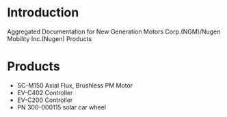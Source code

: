 # Introduction
Aggregated Documentation for New Generation Motors Corp.(NGM)/Nugen Mobility Inc.(Nugen) Products

# Products

* SC-M150 Axial Flux, Brushless PM Motor
* EV-C402 Controller
* EV-C200 Controller
* PN 300-000115 solar car wheel

